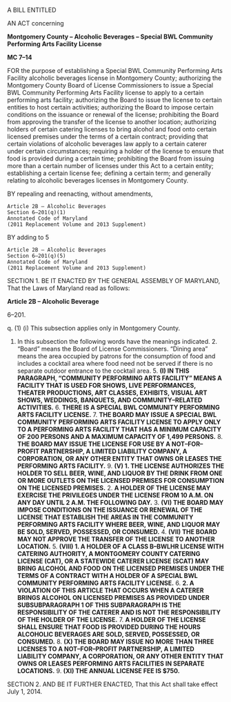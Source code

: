 A BILL ENTITLED

AN ACT concerning

**Montgomery County – Alcoholic Beverages – Special BWL Community Performing Arts Facility License**

**MC 7–14**

FOR the purpose of establishing a Special BWL Community Performing Arts Facility alcoholic beverages license in Montgomery County; authorizing the Montgomery County Board of License Commissioners to issue a Special BWL Community Performing Arts Facility license to apply to a certain performing arts facility; authorizing the Board to issue the license to certain entities to host certain activities; authorizing the Board to impose certain conditions on the issuance or renewal of the license; prohibiting the Board from approving the transfer of the license to another location; authorizing holders of certain catering licenses to bring alcohol and food onto certain licensed premises under the terms of a certain contract; providing that certain violations of alcoholic beverages law apply to a certain caterer under certain circumstances; requiring a holder of the license to ensure that food is provided during a certain time; prohibiting the Board from issuing more than a certain number of licenses under this Act to a certain entity; establishing a certain license fee; defining a certain term; and generally relating to alcoholic beverages licenses in Montgomery County.

BY repealing and reenacting, without amendments,	Article 2B – Alcoholic Beverages	Section 6–201(q)(1)	Annotated Code of Maryland	(2011 Replacement Volume and 2013 Supplement)
BY adding to 5 	Article 2B – Alcoholic Beverages	Section 6–201(q)(5)	Annotated Code of Maryland	(2011 Replacement Volume and 2013 Supplement)
SECTION 1. BE IT ENACTED BY THE GENERAL ASSEMBLY OF MARYLAND, That the Laws of Maryland read as follows:

**Article 2B – Alcoholic Beverage**

6–201.

q. (1) (i) This subsection applies only in Montgomery County.
1. In this subsection the following words have the meanings indicated.
	2. “Board” means the Board of License Commissioners.
	“Dining area” means the area occupied by patrons for the consumption of food and includes a cocktail area where food need not be served if there is no separate outdoor entrance to the cocktail area.
	5.  **(I) IN THIS PARAGRAPH, “COMMUNITY PERFORMING ARTS FACILITY” MEANS A FACILITY THAT IS USED FOR SHOWS, LIVE PERFORMANCES, THEATER PRODUCTIONS, ART CLASSES, EXHIBITS, VISUAL ART SHOWS, WEDDINGS, BANQUETS, AND COMMUNITY–RELATED ACTIVITIES.**
	6. **THERE IS A SPECIAL BWL COMMUNITY PERFORMING ARTS FACILITY LICENSE.**
	7. **THE BOARD MAY ISSUE A SPECIAL BWL COMMUNITY PERFORMING ARTS FACILITY LICENSE TO APPLY ONLY TO A PERFORMING ARTS FACILITY THAT HAS A MINIMUM CAPACITY OF 200 PERSONS AND A MAXIMUM CAPACITY OF 1,499 PERSONS.**
	8. **THE BOARD MAY ISSUE THE LICENSE FOR USE BY A NOT–FOR–PROFIT PARTNERSHIP, A LIMITED LIABILITY COMPANY, A CORPORATION, OR ANY OTHER ENTITY THAT OWNS OR LEASES THE PERFORMING ARTS FACILITY.**
	9. **(V) 1. THE LICENSE AUTHORIZES THE HOLDER TO SELL BEER, WINE, AND LIQUOR BY THE DRINK FROM ONE OR MORE OUTLETS ON THE LICENSED PREMISES FOR CONSUMPTION ON THE LICENSED PREMISES.**
	2. **A HOLDER OF THE LICENSE MAY EXERCISE THE PRIVILEGES UNDER THE LICENSE FROM 10 A.M. ON ANY DAY UNTIL 2 A.M. THE FOLLOWING DAY.**
	3. **(VI) THE BOARD MAY IMPOSE CONDITIONS ON THE ISSUANCE OR RENEWAL OF THE LICENSE THAT ESTABLISH THE AREAS IN THE COMMUNITY PERFORMING ARTS FACILITY WHERE BEER, WINE, AND LIQUOR MAY BE SOLD, SERVED, POSSESSED, OR CONSUMED.**
	4. **(VII) THE BOARD MAY NOT APPROVE THE TRANSFER OF THE LICENSE TO ANOTHER LOCATION.**
	5. **(VIII) 1. A HOLDER OF A CLASS B–BWLHR LICENSE WITH CATERING AUTHORITY, A MONTGOMERY COUNTY CATERING LICENSE (CAT), OR A STATEWIDE CATERER LICENSE (SCAT) MAY BRING ALCOHOL AND FOOD ON THE LICENSED PREMISES UNDER THE TERMS OF A CONTRACT WITH A HOLDER OF A SPECIAL BWL COMMUNITY PERFORMING ARTS FACILITY LICENSE.**
	6. **2. A VIOLATION OF THIS ARTICLE THAT OCCURS WHEN A CATERER BRINGS ALCOHOL ON LICENSED PREMISES AS PROVIDED UNDER SUBSUBPARAGRAPH 1 OF THIS SUBPARAGRAPH IS THE RESPONSIBILITY OF THE CATERER AND IS NOT THE RESPONSIBILITY OF THE HOLDER OF THE LICENSE.**
	7. **A HOLDER OF THE LICENSE SHALL ENSURE THAT FOOD IS PROVIDED DURING THE HOURS ALCOHOLIC BEVERAGES ARE SOLD, SERVED, POSSESSED, OR CONSUMED.**
	8. **(X) THE BOARD MAY ISSUE NO MORE THAN THREE LICENSES TO A NOT–FOR–PROFIT PARTNERSHIP, A LIMITED LIABILITY COMPANY, A CORPORATION, OR ANY OTHER ENTITY THAT OWNS OR LEASES PERFORMING ARTS FACILITIES IN SEPARATE LOCATIONS.**
	9. **(XI) THE ANNUAL LICENSE FEE IS $750.**
	
SECTION 2. AND BE IT FURTHER ENACTED, That this Act shall take effect July 1, 2014.
	

